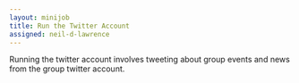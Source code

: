 ```yaml
---
layout: minijob
title: Run the Twitter Account
assigned: neil-d-lawrence
---
```


Running the twitter account involves tweeting about group events and news from the group twitter account.
